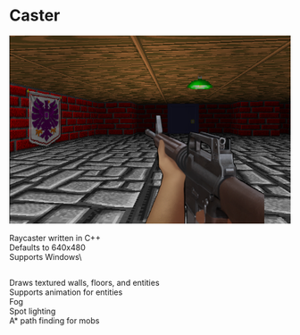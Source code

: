 # Caster

![Screenshot](https://github.com/goldroe/Caster/blob/master/screenshot.png?raw=true)

Raycaster written in C++\
Defaults to 640x480\
Supports Windows\
##
Draws textured walls, floors, and entities\
Supports animation for entities\
Fog\
Spot lighting\
A* path finding for mobs
